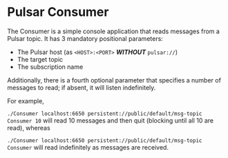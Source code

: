 # Pulsar Consumer

The Consumer is a simple console application that reads messages from a Pulsar topic. It has 3 mandatory positional parameters:

- The Pulsar host (as `<HOST>:<PORT>` **_WITHOUT_** `pulsar://`)
- The target topic
- The subscription name

Additionally, there is a fourth optional parameter that specifies a number of messages to read; if absent, it will listen indefinitely.

For example,

`./Consumer localhost:6650 persistent://public/default/msg-topic Consumer 10` will read 10 messages and then quit (blocking until all 10 are read), whereas

`./Consumer localhost:6650 persistent://public/default/msg-topic Consumer` will read indefinitely as messages are received.